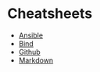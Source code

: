 Cheatsheets
===========

* [Ansible](https://github.com/carlos-amoros/cheat/blob/master/ansible.md)
* [Bind](https://github.com/carlos-amoros/cheat/blob/master/bind.md)
* [Github](https://github.com/carlos-amoros/cheat/blob/master/github.md)
* [Markdown](https://github.com/carlos-amoros/cheat/blob/master/markdown.md)
